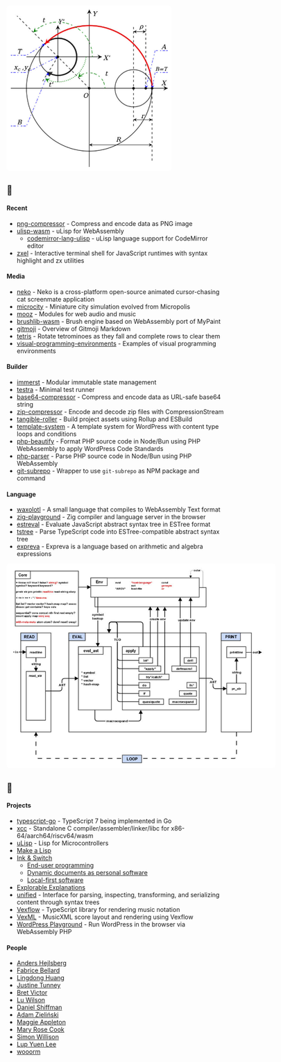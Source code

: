 <img src="assets/resonance-cascade.jpg" alt="Resonance Cascade" style="max-width:380px;border-radius:6px;background-color:#fff">

## :seedling:

#### Recent

- [png-compressor](https://github.com/eliot-akira/png-compressor) - Compress and encode data as PNG image
- [ulisp-wasm](https://github.com/eliot-akira/ulisp-wasm) - uLisp for WebAssembly
  - [codemirror-lang-ulisp](https://github.com/eliot-akira/codemirror-lang-ulisp) - uLisp language support for CodeMirror editor
- [zxel](https://github.com/eliot-akira/zxel) - Interactive terminal shell for JavaScript runtimes with syntax highlight and zx utilities

#### Media

- [neko](https://github.com/eliot-akira/neko) - Neko is a cross-platform open-source animated cursor-chasing cat screenmate application
- [microcity](https://github.com/eliot-akira/microcity) - Miniature city simulation evolved from Micropolis
- [mooz](https://github.com/moozap/mooz) - Modules for web audio and music
- [brushlib-wasm](https://github.com/eliot-akira/brushlib-wasm) - Brush engine based on WebAssembly port of MyPaint
- [gitmoji](https://github.com/eliot-akira/gitmoji) - Overview of Gitmoji Markdown
- [tetris](https://github.com/eliot-akira/tetris) - Rotate tetrominoes as they fall and complete rows to clear them
- [visual-programming-environments](https://github.com/eliot-akira/visual-programming-environments) - Examples of visual programming environments

#### Builder

- [immerst](https://github.com/eliot-akira/immerst) - Modular immutable state management
- [testra](https://github.com/eliot-akira/testra) - Minimal test runner
- [base64-compressor](https://github.com/eliot-akira/base64-compressor) - Compress and encode data as URL-safe base64 string
- [zip-compressor](https://github.com/eliot-akira/zip-compressor) - Encode and decode zip files with CompressionStream
- [tangible-roller](https://github.com/TangibleInc/tangible-roller) - Build project assets using Rollup and ESBuild 
- [template-system](https://github.com/TangibleInc/template-system) - A template system for WordPress with content type loops and conditions 
- [php-beautify](https://github.com/expreva/php-beautify) - Format PHP source code in Node/Bun using PHP WebAssembly to apply WordPress Code Standards
- [php-parser](https://github.com/expreva/php-parser) - Parse PHP source code in Node/Bun using PHP WebAssembly
- [git-subrepo](https://github.com/TangibleInc/git-subrepo) - Wrapper to use `git-subrepo` as NPM package and command

#### Language

- [waxolotl](https://github.com/eliot-akira/waxolotl) - A small language that compiles to WebAssembly Text format
- [zig-playground](https://github.com/eliot-akira/zig-playground) - Zig compiler and language server in the browser
- [estreval](https://github.com/expreva/estreval) - Evaluate JavaScript abstract syntax tree in ESTree format
- [tstree](https://github.com/expreva/tstree) - Parse TypeScript code into ESTree-compatible abstract syntax tree
- [expreva](https://github.com/expreva) - Expreva is a language based on arithmetic and algebra expressions

<img src="assets/stepA_mal.jpg" alt="LISP" style="max-width:620px;border-radius:6px">

## :eyes:

#### Projects

- [typescript-go](https://github.com/microsoft/typescript-go) - TypeScript 7 being implemented in Go
- [xcc](https://github.com/tyfkda/xcc) -  Standalone C compiler/assembler/linker/libc for x86-64/aarch64/riscv64/wasm
- [uLisp](http://www.ulisp.com/) - Lisp for Microcontrollers
- [Make a Lisp](https://github.com/kanaka/mal)
- [Ink & Switch](https://www.inkandswitch.com)
  - [End-user programming](https://www.inkandswitch.com/end-user-programming/)
  - [Dynamic documents as personal software](https://www.inkandswitch.com/potluck/)
  - [Local-first software](https://www.inkandswitch.com/local-first/)
- [Explorable Explanations](https://explorabl.es/all/)
- [unified](https://unifiedjs.com/) - Interface for parsing, inspecting, transforming, and serializing content through syntax trees 
- [Vexflow](https://github.com/vexflow/vexflow) - TypeScript library for rendering music notation
- [VexML](https://github.com/stringsync/vexml) - MusicXML score layout and rendering using Vexflow
- [WordPress Playground](https://github.com/WordPress/wordpress-playground) - Run WordPress in the browser via WebAssembly PHP

#### People

- [Anders Hejlsberg](https://github.com/ahejlsberg)
- [Fabrice Bellard](https://bellard.org/)
- [Lingdong Huang](https://github.com/LingDong-)
- [Justine Tunney](https://github.com/jart)
- [Bret Victor](https://worrydream.com/)
- [Lu Wilson](https://github.com/TodePond/)
- [Daniel Shiffman](https://github.com/shiffman)
- [Adam Zieliński](https://github.com/adamziel)
- [Maggie Appleton](https://maggieappleton.com/)
- [Mary Rose Cook](https://maryrosecook.com/)
- [Simon Willison](https://github.com/simonw)
- [Lup Yuen Lee](https://lupyuen.org/)
- [wooorm](https://github.com/wooorm)
